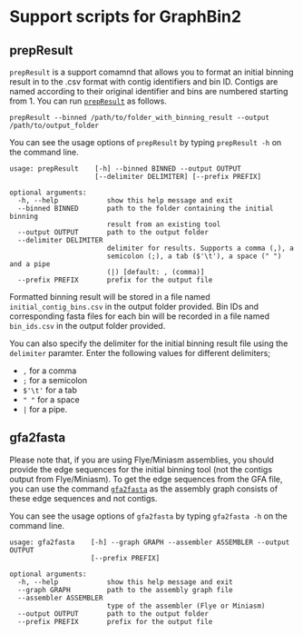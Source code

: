 # Support scripts for GraphBin2

## prepResult

`prepResult` is a support comamnd that allows you to format an initial binning result in to the .csv format with contig identifiers and bin ID. Contigs are named according to their original identifier and bins are numbered starting from 1. You can run [`prepResult`](https://github.com/Vini2/GraphBin2/blob/master/src/graphbin2/support/prepResult.py) as follows.

```
prepResult --binned /path/to/folder_with_binning_result --output /path/to/output_folder
```
You can see the usage options of `prepResult` by typing `prepResult -h` on the command line.

```
usage: prepResult    [-h] --binned BINNED --output OUTPUT
                     [--delimiter DELIMITER] [--prefix PREFIX]

optional arguments:
  -h, --help            show this help message and exit
  --binned BINNED       path to the folder containing the initial binning
                        result from an existing tool
  --output OUTPUT       path to the output folder
  --delimiter DELIMITER
                        delimiter for results. Supports a comma (,), a
                        semicolon (;), a tab ($'\t'), a space (" ") and a pipe
                        (|) [default: , (comma)]
  --prefix PREFIX       prefix for the output file
```

Formatted binning result will be stored in a file named `initial_contig_bins.csv` in the output folder provided. Bin IDs and corresponding fasta files for each bin will be recorded in a file named `bin_ids.csv` in the output folder provided.

You can also specify the delimiter for the initial binning result file using the `delimiter` paramter. Enter the following values for different delimiters; 
* `,` for a comma
* `;` for a semicolon
* `$'\t'` for a tab
* `" "` for a space 
* `|` for a pipe.

## gfa2fasta

Please note that, if you are using Flye/Miniasm assemblies, you should provide the edge sequences for the initial binning tool (not the contigs output from Flye/Miniasm). To get the edge sequences from the GFA file, you can use the command [`gfa2fasta`](https://github.com/Vini2/GraphBin2/blob/master/src/graphbin2/support/gfa2fasta.py) as the assembly graph consists of these edge sequences and not contigs.

You can see the usage options of `gfa2fasta` by typing `gfa2fasta -h` on the command line.

```
usage: gfa2fasta    [-h] --graph GRAPH --assembler ASSEMBLER --output OUTPUT
                    [--prefix PREFIX]

optional arguments:
  -h, --help            show this help message and exit
  --graph GRAPH         path to the assembly graph file
  --assembler ASSEMBLER
                        type of the assembler (Flye or Miniasm)
  --output OUTPUT       path to the output folder
  --prefix PREFIX       prefix for the output file
```
